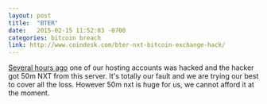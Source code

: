```yaml
---
layout: post
title:  "BTER"
date:   2015-02-15 11:52:03 -0700
categories: bitcoin breach
link: http://www.coindesk.com/bter-nxt-bitcoin-exchange-hack/
---
```

[Several hours ago][1] one of our hosting accounts was hacked and the hacker got 50m NXT from this server.
It's totally our fault and we are trying our best to cover all the loss. However 50m nxt is huge for us, we cannot afford it at the moment.

[1]: https://nxtforum.org/news-and-announcements/forgers-have-been-faced-with-a-choice/
